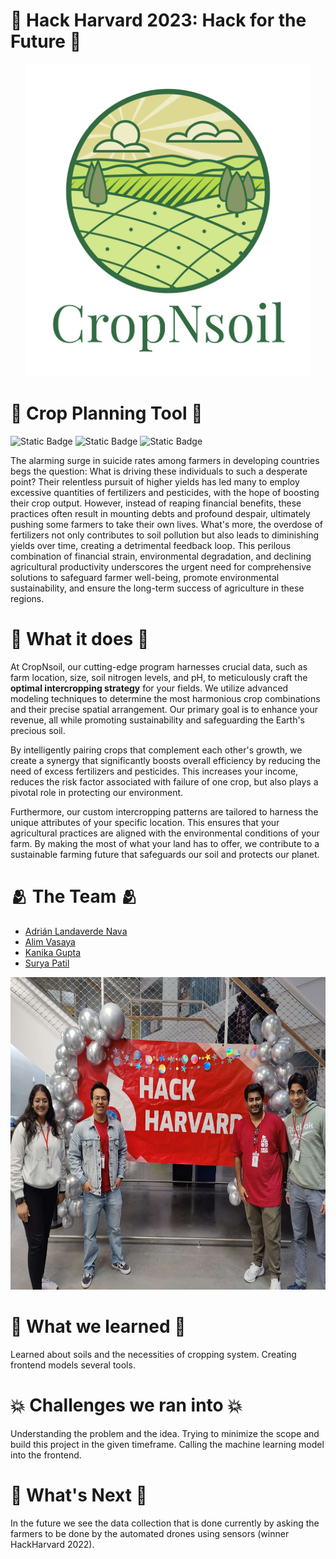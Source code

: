 # 🚀 Hack Harvard 2023:  Hack for the Future 🚀

<div style="text-align:center">
  <img src="logo-png.png"  height="500">
</div>

# 🌾 Crop Planning Tool 🌾

![Static Badge](https://img.shields.io/badge/Python-blue?style=for-the-badge&logo=python&logoColor=white&color=%233776AB)
![Static Badge](https://img.shields.io/badge/Streamlit-blue?style=for-the-badge&logo=streamlit&logoColor=white&color=%23FF4B4B)
![Static Badge](https://img.shields.io/badge/Scikit%20Learn-blue?style=for-the-badge&logo=scikit-learn&logoColor=white&color=%23F7931E)


The alarming surge in suicide rates among farmers in developing countries begs the question: What is driving these individuals to such a desperate point? Their relentless pursuit of higher yields has led many to employ excessive quantities of fertilizers and pesticides, with the hope of boosting their crop output. However, instead of reaping financial benefits, these practices often result in mounting debts and profound despair, ultimately pushing some farmers to take their own lives. What's more, the overdose of fertilizers not only contributes to soil pollution but also leads to diminishing yields over time, creating a detrimental feedback loop. This perilous combination of financial strain, environmental degradation, and declining agricultural productivity underscores the urgent need for comprehensive solutions to safeguard farmer well-being, promote environmental sustainability, and ensure the long-term success of agriculture in these regions.


# 🌟 What it does 🌟

At CropNsoil, our cutting-edge program harnesses crucial data, such as farm location, size, soil nitrogen levels, and pH, to meticulously craft the **optimal intercropping strategy** for your fields. 
We utilize advanced modeling techniques to determine the most harmonious crop combinations and their precise spatial arrangement. Our primary goal is to enhance your revenue, all while promoting sustainability and safeguarding the Earth's precious soil.


By intelligently pairing crops that complement each other's growth, we create a synergy that significantly boosts overall efficiency by reducing the need of excess fertilizers and pesticides. This increases your income, reduces the risk factor associated with failure of one crop, but also plays a pivotal role in protecting our environment. 


Furthermore, our custom intercropping patterns are tailored to harness the unique attributes of your specific location. This ensures that your agricultural practices are aligned with the environmental conditions of your farm. By making the most of what your land has to offer, we contribute to a sustainable farming future that safeguards our soil and protects our planet.

# 🫂 The Team 🫂

- [Adrián Landaverde Nava](https://www.linkedin.com/in/adrian-landaverde-nava/)
- [Alim Vasaya](https://www.linkedin.com/in/alimvasaya/)
- [Kanika Gupta](https://www.linkedin.com/in/kanikagupta16/)
- [Surya Patil](https://www.linkedin.com/in/surya-patil-01a3651a5/)

<div style="text-align:center">
  <img src="IMG20231020182741_01.jpg"  height="500">
</div>



# 🧠 What we learned 🧠

Learned about soils and the necessities of cropping system. 
Creating frontend models several tools.

# 💥 Challenges we ran into 💥

Understanding the problem and the idea. Trying to minimize the scope and build this project in the given timeframe. 
Calling the machine learning model into the frontend.

# 🔮 What's Next 🔮

In the future we see the data collection that is done currently by asking the farmers to be done by the automated drones using sensors (winner HackHarvard 2022).









